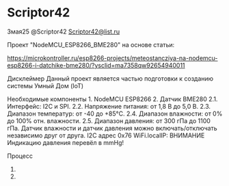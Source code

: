 # Scriptor42
 
 3мая25
 @Scriptor42
 Scriptor42@list.ru

Проект "NodeMCU_ESP8266_BME280" на основе статьи:

https://microkontroller.ru/esp8266-projects/meteostancziya-na-nodemcu-esp8266-i-datchike-bme280/?ysclid=ma7358qw92654940011

Дисклеймер
Данный проект является частью подготовки к созданию системы Умный Дом (IoT)

Необходимые компоненты
    1. NodeMCU ESP8266
    2. Датчик BME280
      2.1. Интерфейс: I2C и SPI.
      2.2. Напряжение питания: от 1,8 В до 5,0 В.
      2.3. Диапазон температур: от -40 до +85°C.
      2.4. Диапазон влажности: от 0% до 100% отн. влажности.
      2.5. Диапазон давления: от 300 гПа до 1100 гПа.
     Датчик влажности и датчик давления можно включать/отключать 
	 независимо друг от друга.
	 I2C адрес 0x76
WiFi.localIP: 
ВНИМАНИЕ
Индикацию давления перевёл в mmHg!

Процесс

1. 

2. 
